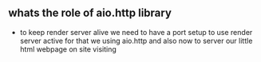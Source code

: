 ## whats the role of aio.http library
- to keep render server alive we need to have a port setup to use render server active for that we using aio.http and also now to server our little html webpage on site visiting 
